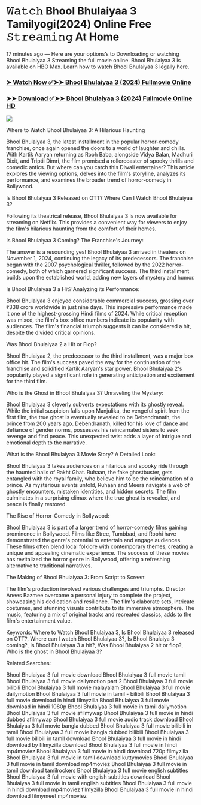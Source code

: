 # 𝚆𝚊𝚝𝚌𝚑 Bhool Bhulaiyaa 3 Tamilyogi(2024) Online Free 𝚂𝚝𝚛𝚎𝚊𝚖𝚒𝚗𝚐 At Home

17 minutes ago — Here are your options’s to Downloading or watching  Bhool Bhulaiyaa 3 Streaming the full movie online.  Bhool Bhulaiyaa 3 is available on HBO Max. Learn how to watch  Bhool Bhulaiyaa 3 legally here.


### [➤ Watch Now ✅➤➤ Bhool Bhulaiyaa 3 (2024) Fullmovie Online](https://yeshq.biz/en/movie/980599?github)

### [➤➤ Download ✅➤➤ Bhool Bhulaiyaa 3 (2024) Fullmovie Online HD](https://yeshq.biz/en/movie/980599?github)

<p dir="auto"><a href="https://yeshq.biz/en/movie/980599?github" title="PLAY NOW" rel="nofollow"><img src="https://i.imgur.com/jhNGoEt.gif" style="max-width: 100%;"></a></p>

Where to Watch Bhool Bhulaiyaa 3: A Hilarious Haunting

Bhool Bhulaiyaa 3, the latest installment in the popular horror-comedy franchise, once again opened the doors to a world of laughter and chills. With Kartik Aaryan returning as Rooh Baba, alongside Vidya Balan, Madhuri Dixit, and Triptii Dimri, the film promised a rollercoaster of spooky thrills and comedic antics. But where can you catch this Diwali entertainer? This article explores the viewing options, delves into the film's storyline, analyzes its performance, and examines the broader trend of horror-comedy in Bollywood.

Is Bhool Bhulaiyaa 3 Released on OTT? Where Can I Watch Bhool Bhulaiyaa 3?

Following its theatrical release, Bhool Bhulaiyaa 3 is now available for streaming on Netflix. This provides a convenient way for viewers to enjoy the film's hilarious haunting from the comfort of their homes.

Is Bhool Bhulaiyaa 3 Coming? The Franchise's Journey:

The answer is a resounding yes! Bhool Bhulaiyaa 3 arrived in theaters on November 1, 2024, continuing the legacy of its predecessors. The franchise began with the 2007 psychological thriller, followed by the 2022 horror-comedy, both of which garnered significant success. The third installment builds upon the established world, adding new layers of mystery and humor.

Is Bhool Bhulaiyaa 3 a Hit? Analyzing its Performance:

Bhool Bhulaiyaa 3 enjoyed considerable commercial success, grossing over ₹338 crore worldwide in just nine days. This impressive performance made it one of the highest-grossing Hindi films of 2024. While critical reception was mixed, the film's box office numbers indicate its popularity with audiences. The film's financial triumph suggests it can be considered a hit, despite the divided critical opinions.

Was Bhool Bhulaiyaa 2 a Hit or Flop?

Bhool Bhulaiyaa 2, the predecessor to the third installment, was a major box office hit. The film's success paved the way for the continuation of the franchise and solidified Kartik Aaryan's star power. Bhool Bhulaiyaa 2's popularity played a significant role in generating anticipation and excitement for the third film.

Who is the Ghost in Bhool Bhulaiyaa 3? Unraveling the Mystery:

Bhool Bhulaiyaa 3 cleverly subverts expectations with its ghostly reveal. While the initial suspicion falls upon Manjulika, the vengeful spirit from the first film, the true ghost is eventually revealed to be Debendranath, the prince from 200 years ago. Debendranath, killed for his love of dance and defiance of gender norms, possesses his reincarnated sisters to seek revenge and find peace. This unexpected twist adds a layer of intrigue and emotional depth to the narrative.

What is the Bhool Bhulaiyaa 3 Movie Story? A Detailed Look:

Bhool Bhulaiyaa 3 takes audiences on a hilarious and spooky ride through the haunted halls of Rakht Ghat. Ruhaan, the fake ghostbuster, gets entangled with the royal family, who believe him to be the reincarnation of a prince. As mysterious events unfold, Ruhaan and Meera navigate a web of ghostly encounters, mistaken identities, and hidden secrets. The film culminates in a surprising climax where the true ghost is revealed, and peace is finally restored.

The Rise of Horror-Comedy in Bollywood:

Bhool Bhulaiyaa 3 is part of a larger trend of horror-comedy films gaining prominence in Bollywood. Films like Stree, Tumbbad, and Roohi have demonstrated the genre's potential to entertain and engage audiences. These films often blend local folklore with contemporary themes, creating a unique and appealing cinematic experience. The success of these movies has revitalized the horror genre in Bollywood, offering a refreshing alternative to traditional narratives.

The Making of Bhool Bhulaiyaa 3: From Script to Screen:

The film's production involved various challenges and triumphs. Director Anees Bazmee overcame a personal injury to complete the project, showcasing his dedication and resilience. The film's elaborate sets, intricate costumes, and stunning visuals contribute to its immersive atmosphere. The music, featuring a mix of original tracks and recreated classics, adds to the film's entertainment value.

Keywords: Where to Watch Bhool Bhulaiyaa 3, Is Bhool Bhulaiyaa 3 released on OTT?, Where can I watch Bhool Bhulaiyaa 3?, Is Bhool Bhulaiya 3 coming?, Is Bhool Bhulaiyaa 3 a hit?, Was Bhool Bhulaiyaa 2 hit or flop?, Who is the ghost in Bhool Bhulaiyaa 3?



Related Searches:

Bhool Bhulaiyaa 3 full movie download
Bhool Bhulaiyaa 3 full movie tamil
Bhool Bhulaiyaa 3 full movie dailymotion part 2
Bhool Bhulaiyaa 3 full movie bilibili
Bhool Bhulaiyaa 3 full movie malayalam
Bhool Bhulaiyaa 3 full movie dailymotion
Bhool Bhulaiyaa 3 full movie in tamil - bilibili
Bhool Bhulaiyaa 3 full movie download in hindi filmyzilla
Bhool Bhulaiyaa 3 full movie download in hindi 1080p
Bhool Bhulaiyaa 3 full movie in tamil dailymotion
Bhool Bhulaiyaa 3 full movie afilmywap
Bhool Bhulaiyaa 3 full movie in hindi dubbed afilmywap
Bhool Bhulaiyaa 3 full movie audio track download
Bhool Bhulaiyaa 3 full movie bangla dubbed
Bhool Bhulaiyaa 3 full movie bilibili in tamil
Bhool Bhulaiyaa 3 full movie bangla dubbed bilibili
Bhool Bhulaiyaa 3 full movie bilibili in tamil download
Bhool Bhulaiyaa 3 full movie in hindi download by filmyzilla
download Bhool Bhulaiyaa 3 full movie in hindi mp4moviez
Bhool Bhulaiyaa 3 full movie in hindi download 720p filmyzilla
Bhool Bhulaiyaa 3 full movie in tamil download kuttymovies
Bhool Bhulaiyaa 3 full movie in tamil download mp4moviez
Bhool Bhulaiyaa 3 full movie in tamil download tamilrockers
Bhool Bhulaiyaa 3 full movie english subtitles
Bhool Bhulaiyaa 3 full movie with english subtitles download
Bhool Bhulaiyaa 3 full movie in tamil english subtitles
Bhool Bhulaiyaa 3 full movie in hindi download mp4moviez filmyzilla
Bhool Bhulaiyaa 3 full movie in hindi download filmymeet mp4moviez
